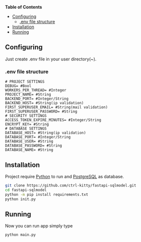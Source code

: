 **Table of Contents**

  * [Configuring](#configuring)
    + [.env file structure](#env-file-structure)
  * [Installation](#installation)
  * [Running](#running)


<!-- TOC --><a name="configuring"></a>
## Configuring
Just create .env file in your user directory(~).
<!-- TOC --><a name="env-file-structure"></a>
### .env file structure

````
# PROJECT SETTINGS
DEBUG= #Bool
WORKERS_PER_THREAD= #Integer
PROJECT_NAME= #String
BACKEND_PORT= #Integer/String
BACKEND_HOST= #String(ip validation)
FIRST_SUPERUSER_EMAIL= #String(mail validation)
FIRST_SUPERUSER_PASSWORD= #String
# SECURITY SETTINGS
ACCESS_TOKEN_EXPIRE_MINUTES= #Integer/String
ENCRYPT_KEY= #String
# DATABASE SETTINGS
DATABASE_HOST= #String(ip validation)
DATABASE_PORT= #Integer/String
DATABASE_USER= #String
DATABASE_PASSWORD= #String
DATABASE_NAME= #String
````

<!-- TOC --><a name="installation"></a>
## Installation

Project require [Python] to run and [PostgreSQL] as database.

```sh
git clone https://github.com/ctrl-kitty/fastapi-sqlmodel.git
cd fastapi-sqlmodel
python -m pip install requirements.txt
python init.py
```

<!-- TOC --><a name="running"></a>
## Running

Now you can run app simply type
```commandline
python main.py
```

[Python]: <https://www.python.org/>
[PostgreSQL]: <https://www.postgresql.org/>
